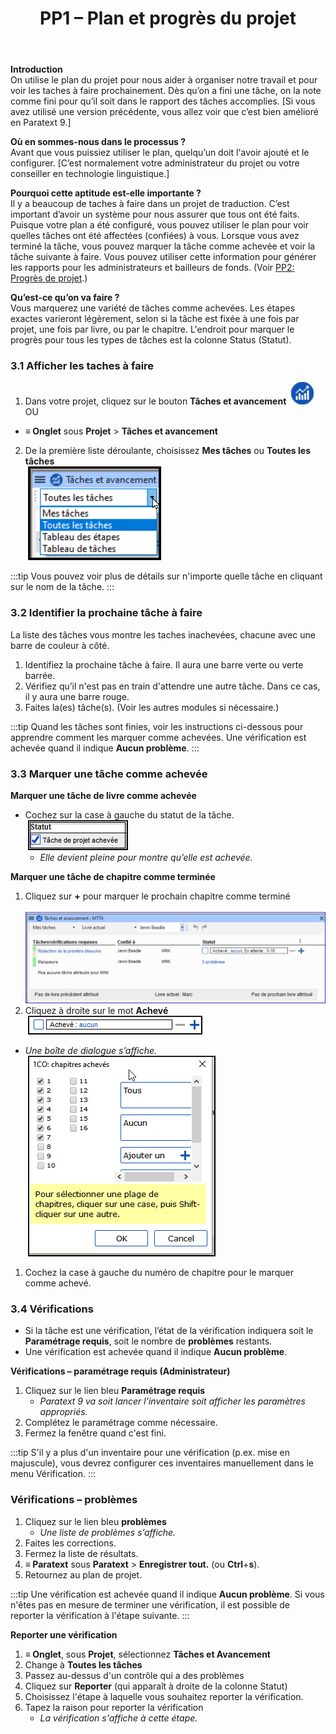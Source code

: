 ﻿---
title: 3. PP1 – Plan et progrès du projet
---
**Introduction**  
On utilise le plan du projet pour nous aider à organiser notre travail et pour voir les taches à faire prochainement. Dès qu’on a fini une tâche, on la note comme fini pour qu’il soit dans le rapport des tâches accomplies. [Si vous avez utilisé une version précédente, vous allez voir que c’est bien amélioré en Paratext 9.]

**Où en sommes-nous dans le processus ?**  
Avant que vous puissiez utiliser le plan, quelqu’un doit l'avoir ajouté et le configurer. [C’est normalement votre administrateur du projet ou votre conseiller en technologie linguistique.]

**Pourquoi cette aptitude est-elle importante ?**  
Il y a beaucoup de taches à faire dans un projet de traduction. C’est important d’avoir un système pour nous assurer que tous ont été faits. Puisque votre plan a été configuré, vous pouvez utiliser le plan pour voir quelles tâches ont été affectées (confiées) à vous. Lorsque vous avez terminé la tâche, vous pouvez marquer la tâche comme achevée et voir la tâche suivante à faire. Vous pouvez utiliser cette information pour générer les rapports pour les administrateurs et bailleurs de fonds. (Voir [PP2: Progrès de projet](6.PP2.md).)

**Qu’est-ce qu’on va faire ?**  
Vous marquerez une variété de tâches comme achevées. Les étapes exactes varieront légèrement, selon si la tâche est fixée à une fois par projet, une fois par livre, ou par le chapitre. L'endroit pour marquer le progrès pour tous les types de tâches est la colonne Status (Statut).


### 3.1 Afficher les taches à faire
1.  Dans votre projet, cliquez sur le bouton **Tâches et avancement**  ![](../media/03751d97bff94e04afee1ef9c87c4d22.png)  
    OU  
- **≡ Onglet** sous **Projet** \> **Tâches et avancement**
2.  De la première liste déroulante, choisissez **Mes tâches** ou **Toutes les tâches**  
    ![](../media/124a913190ec764456633bce116c5da8.png)  

:::tip
Vous pouvez voir plus de détails sur n'importe quelle tâche en cliquant sur le nom de la tâche.
:::

### 3.2 Identifier la prochaine tâche à faire

La liste des tâches vous montre les taches inachevées, chacune avec une barre de couleur à côté.

1.  Identifiez la prochaine tâche à faire. Il aura une barre verte ou verte barrée.
1.  Vérifiez qu’il n'est pas en train d'attendre une autre tâche. Dans ce cas, il y aura une barre rouge.
1.  Faites la(es) tâche(s). (Voir les autres modules si nécessaire.)

:::tip
Quand les tâches sont finies, voir les instructions ci-dessous pour apprendre comment les marquer comme achevées. Une vérification est achevée quand il indique **Aucun problème**.
:::


### 3.3 Marquer une tâche comme achevée

**Marquer une tâche de livre comme achevée**  
- Cochez sur la case à gauche du statut de la tâche.  
    ![](../media/d5478bc7bb71b0124bf473016b216d96.png)  
  - *Elle devient pleine pour montre qu’elle est achevée.*

**Marquer une tâche de chapitre comme terminée**  
1.  Cliquez sur **+** pour marquer le prochain chapitre comme terminé  
    ![](../media/c7697487c90306b91b7587c3e2e0d298.png)
1.  Cliquez à droite sur le mot **Achevé**   
   ![](../media/1b9e545da333cf08d8fd54c687c37323.png)  
   - *Une boîte de dialogue s’affiche.*  
    ![](../media/a90d5c91df8f093411fb565f52cd601e.png)
1.  Cochez la case à gauche du numéro de chapitre pour le marquer comme achevé.


### 3.4 Vérifications

- Si la tâche est une vérification, l’état de la vérification indiquera soit le **Paramétrage requis**, soit le nombre de **problèmes** restants.
- Une vérification est achevée quand il indique **Aucun problème**.

**Vérifications – paramétrage requis (Administrateur)**  
1.  Cliquez sur le lien bleu **Paramétrage requis**  
    - *Paratext 9 va soit lancer l’inventaire soit afficher les paramètres appropriés.*
1.  Complétez le paramétrage comme nécessaire.
1.  Fermez la fenêtre quand c'est fini.

:::tip
S'il y a plus d'un inventaire pour une vérification (p.ex. mise en majuscule), vous devrez configurer ces inventaires manuellement dans le menu Vérification.
:::

### Vérifications – problèmes

1.  Cliquez sur le lien bleu **problèmes**  
    - *Une liste de problèmes s’affiche.*
1.  Faites les corrections.
1.  Fermez la liste de résultats.
1.  **≡ Paratext** sous **Paratext** \> **Enregistrer tout.** (ou **Ctrl**+**s**).
1.  Retournez au plan de projet.

:::tip
Une vérification est achevée quand il indique **Aucun problème**. Si vous n'êtes pas en mesure de terminer une vérification, il est possible de reporter la vérification à l'étape suivante.
:::

**Reporter une vérification**  
1.  **≡ Onglet**, sous **Projet**, sélectionnez **Tâches et Avancement**
1.  Change à **Toutes les tâches**
1.  Passez au-dessus d'un contrôle qui a des problèmes
1.  Cliquez sur **Reporter** (qui apparaît à droite de la colonne Statut)
1.  Choisissez l'étape à laquelle vous souhaitez reporter la vérification.
1.  Tapez la raison pour reporter la vérification  
    - *La vérification s'affiche à cette étape.*
